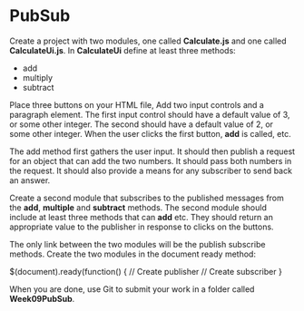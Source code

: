 # PubSub

Create a project with two modules, one called **Calculate.js** and
one called **CalculateUi.js**. In **CalculateUi** define at least three 
methods:

- add
- multiply
- subtract

Place three buttons on your HTML file, Add two input controls and a 
paragraph element. The first input control should have a default 
value of 3, or some other integer. The second should have a default 
value of 2, or some other integer. When the user clicks the first 
button, **add** is called, etc.

The add method first gathers the user input. It should then publish 
a request for an object that can add the two numbers. It should pass 
both numbers in the request. It should also provide a means for any 
subscriber to send back an answer.

Create a second module that subscribes to the published messages from
the **add**, **multiple** and **subtract** methods. The second module
should include at least three methods that can **add** etc. They should
return an appropriate value to the publisher in response to clicks on
the buttons.

The only link between the two modules will be the publish subscribe
methods. Create the two modules in the document ready method:

$(document).ready(function() {
	// Create publisher
	// Create subscriber
}

When you are done, use Git to submit your work in a folder called
**Week09PubSub**.
